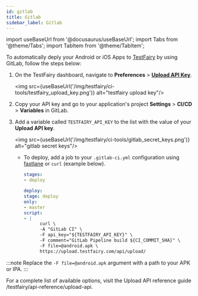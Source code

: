 ```yaml
---
id: gitlab
title: Gitlab
sidebar_label: Gitlab
---
```


import useBaseUrl from '@docusaurus/useBaseUrl';
import Tabs from '@theme/Tabs';
import TabItem from '@theme/TabItem';

To automatically deply your Android or iOS Apps to [TestFairy](https://www.testfairy.com/) by using GitLab, follow the steps below:

1. On the TestFairy dashboard, navigate to **Preferences** > **[Upload API Key](https://app.testfairy.com/settings/api-key)**.

   <img src={useBaseUrl('/img/testfairy/ci-tools/testfairy_upload_key.png')} alt="testfairy upload key"/>

2. Copy your API key and go to your application's project **Settings** > **CI/CD** > **Variables** in GitLab.
3. Add a variable called `TESTFAIRY_API_KEY` to the list with the value of your **Upload API key**.

   <img src={useBaseUrl('/img/testfairy/ci-tools/gitlab_secret_keys.png')} alt="gitlab secret keys"/>

   - To deploy, add a job to your `.gitlab-ci.yml` configuration using [fastlane](https://docs.fastlane.tools/getting-started/ios/beta-deployment/) or `curl` (example below).

     ```yaml
     stages:
     - deploy

     deploy:
     stage: deploy
     only:
     - master
     script:
     - |
           curl \
           -A "GitLab CI" \
           -F api_key="${TESTFAIRY_API_KEY}" \
           -F comment="GitLab Pipeline build ${CI_COMMIT_SHA}" \
           -F file=@android.apk \
           https://upload.testfairy.com/api/upload/
     ```

:::note
Replace the `-F file=@android.apk` argument with a path to your APK or IPA.
:::

For a complete list of available options, visit the Upload API reference guide /testfairy/api-reference/upload-api.
